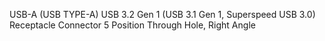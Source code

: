 USB-A (USB TYPE-A) USB 3.2 Gen 1 (USB 3.1 Gen 1, Superspeed USB 3.0) Receptacle Connector 5 Position Through Hole, Right Angle